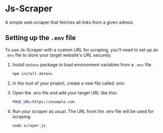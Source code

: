 # Js-Scraper
A simple web scraper that fetches all links from a given adress.

## Setting up the `.env` file

To use Js-Scraper with a custom URL for scraping, you'll need to set up an `.env` file to store your target website's URL securely.

1. Install `dotenv` package to load environment variables from a `.env` file.

   ```bash
   npm install dotenv
2. In the root of your project, create a new file called .env.
3. Open the .env file and add your target URL like this:
   ```bash
   PAGE_URL=https://example.com
4. Run your scraper as usual. The URL from the .env file will be used for scraping.
   ```bash
   node scraper.js

